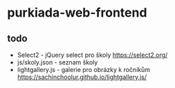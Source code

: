 # purkiada-web-frontend

## todo
- Select2 - jQuery select pro školy https://select2.org/
- js/skoly.json - seznam školy
- lightgallery.js - galerie pro obrázky k ročníkům https://sachinchoolur.github.io/lightgallery.js/
